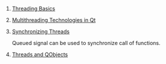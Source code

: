  1. [Threading Basics](https://doc.qt.io/qt-5/thread-basics.html)
 2. [Multithreading Technologies in Qt](https://doc.qt.io/qt-5/threads-technologies.html)
 3. [Synchronizing Threads](https://doc.qt.io/qt-5/threads-synchronizing.html)
    
    Queued signal can be used to synchronize call of functions.
 
 4. [Threads and QObjects](https://doc.qt.io/qt-5/threads-qobject.html)
